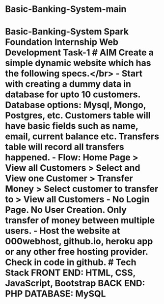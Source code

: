 # Basic-Banking-System-main
# Basic-Banking-System  Spark Foundation Internship Web Development Task-1   # AIM  Create a simple dynamic website which has the following specs.&lt;/br>  - Start with creating a dummy data in database for upto 10 customers.   Database options: Mysql, Mongo, Postgres, etc. Customers table will   have basic fields such as name, email, current balance etc. Transfers   table will record all transfers happened.  - Flow: Home Page > View all Customers > Select and View one Customer >   Transfer Money > Select customer to transfer to > View all Customers - No Login Page. No User Creation. Only transfer of money between   multiple users. - Host the website at 000webhost, github.io, heroku app or any other free   hosting provider. Check in code in github.  # Tech Stack  **FRONT END**: HTML, CSS, JavaScript, Bootstrap **BACK END**: PHP **DATABASE**: MySQL
